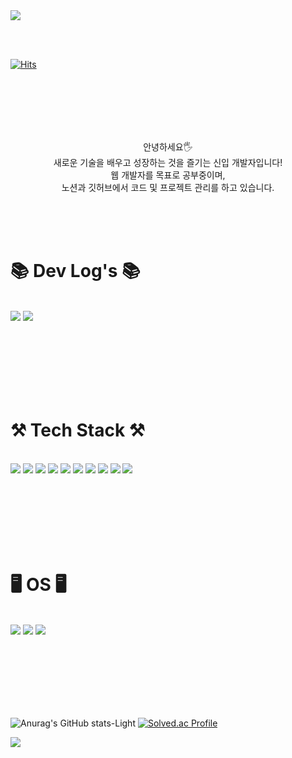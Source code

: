 <div>
  <img src="https://capsule-render.vercel.app/api?type=shark&height=250&color=ffdddd&text=Han's%20Github!&fontSize=70&fontAlignY=43&fontColor=333333&fontAlign=50&section=header&animation=twinkling" />

  <br/><br/>
  
  [![Hits](https://hits.seeyoufarm.com/api/count/incr/badge.svg?url=https%3A%2F%2Fgithub.com%2Fseungeunhan&count_bg=%23F192B5&title_bg=%23555555&icon=github.svg&icon_color=%23E7E7E7&title=GITHUB&edge_flat=true)](https://hits.seeyoufarm.com)
  
  <br/><br/><br/><br/><br/>
  
  <div align=center>
    <p>안녕하세요🖐 <br>  새로운 기술을 배우고 성장하는 것을 즐기는 신입 개발자입니다!<br> 웹 개발자를 목표로 공부중이며,<br>노션과 깃허브에서 코드 및 프로젝트 관리를 하고 있습니다.</p>
  </div>
  
  <br/><br/><br/>

  
  # 📚 Dev Log's 📚
  <br/>
  <a href="https://www.notion.so/SEHan-15b3169807a64442869953b9a1d216ca?pvs=4" target="_blank"><img src="https://img.shields.io/badge/Notion-000000?style=for-the-badge&logo=notion&logoColor=white"/></a>
  <img src="https://img.shields.io/badge/GitHub-100000?style=for-the-badge&logo=github&logoColor=white" />
  
  <br/><br/><br/><br/><br/><br/>
  
  # ⚒ Tech Stack ⚒
  <br/>
  <img src = "https://img.shields.io/badge/Java-ED8B00?style=for-the-badge&logo=openjdk&logoColor=white"/>
  <img src="https://img.shields.io/badge/JSP-E34F26?style=for-the-badge"/>
  <img src = "https://img.shields.io/badge/Spring-6DB33F?style=for-the-badge&logo=spring&logoColor=white"/>
  <img src = "https://img.shields.io/badge/JavaScript-F7DF1E?style=for-the-badge&logo=JavaScript&logoColor=white"/>
  <img src = "https://img.shields.io/badge/HTML5-E34F26?style=for-the-badge&logo=html5&logoColor=white"/>
  <img src = "https://img.shields.io/badge/CSS3-1572B6?style=for-the-badge&logo=css3&logoColor=white"/>
  <img src = "https://img.shields.io/badge/React-20232A?style=for-the-badge&logo=react&logoColor=61DAFB"/>
  <img src = "https://img.shields.io/badge/Oracle-F80000?style=for-the-badge&logo=oracle&logoColor=black"/>
  <img src = "https://img.shields.io/badge/MySQL-00000F?style=for-the-badge&logo=mysql&logoColor=white"/>
  <img src = "https://img.shields.io/badge/Amazon_AWS-232F3E?style=for-the-badge&logo=amazon-aws&logoColor=white"/>
  
  <br/><br/><br/><br/><br/><br/>
  
 # 🖥 OS 🖥
 <br/>
 <img src = "https://img.shields.io/badge/Ubuntu-E95420?style=for-the-badge&logo=ubuntu&logoColor=white" />
 <img src = "https://img.shields.io/badge/Windows-0078D6?style=for-the-badge&logo=windows&logoColor=white" />
 <img src = "https://img.shields.io/badge/Linux-FCC624?style=for-the-badge&logo=linux&logoColor=black" />

  <br/><br/><br/><br/><br/><br/>


  
  ![Anurag's GitHub stats-Light](https://github-readme-stats.vercel.app/api?username=seungeunhan&show_icons=true&theme=dracula)
  [![Solved.ac Profile](http://mazassumnida.wtf/api/v2/generate_badge?boj=namu_yo)](https://solved.ac/namu_yo/)


  <img src="https://capsule-render.vercel.app/api?type=waving&height=60&color=gradient&fontAlign=50&fontAlignY=45&section=footer&reversal=false&fontColor=333333&strokeWidth=0&descAlign=60&descAlignY=60" />
</div>
